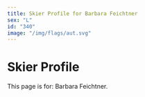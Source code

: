 ```yaml
---
title: Skier Profile for Barbara Feichtner
sex: "L"
id: "340"
image: "/img/flags/aut.svg" 
---
```


# Skier Profile

This page is for: Barbara Feichtner.
    
